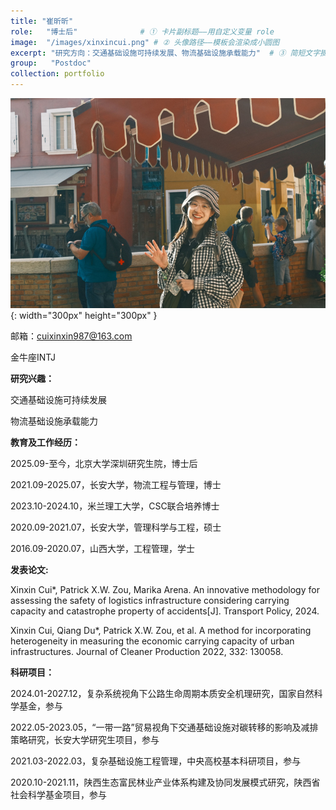 ```yaml
---
title: "崔昕昕"
role:   "博士后"              # ① 卡片副标题——用自定义变量 role
image:  "/images/xinxincui.png" # ② 头像路径——模板会渲染成小圆图
excerpt: "研究方向：交通基础设施可持续发展、物流基础设施承载能力"  # ③ 简短文字摘要
group:   "Postdoc" 
collection: portfolio
---
```



![Yushun Tang](/images/xinxincui.png){: width="300px" height="300px" }


邮箱：cuixinxin987@163.com

金牛座INTJ

**研究兴趣：**

交通基础设施可持续发展

物流基础设施承载能力

**教育及工作经历：**

2025.09-至今，北京大学深圳研究生院，博士后

2021.09-2025.07，长安大学，物流工程与管理，博士

2023.10-2024.10，米兰理工大学，CSC联合培养博士

2020.09-2021.07，长安大学，管理科学与工程，硕士

2016.09-2020.07，山西大学，工程管理，学士

**发表论文:**

Xinxin Cui*, Patrick X.W. Zou, Marika Arena. An innovative methodology for assessing the safety of logistics infrastructure considering carrying capacity and catastrophe property of accidents[J]. Transport Policy, 2024.

Xinxin Cui, Qiang Du*, Patrick X.W. Zou, et al. A method for incorporating heterogeneity in measuring the economic carrying capacity of urban infrastructures. Journal of Cleaner Production 2022, 332: 130058.

**科研项目：**

2024.01-2027.12，复杂系统视角下公路生命周期本质安全机理研究，国家自然科学基金，参与

2022.05-2023.05，“一带一路”贸易视角下交通基础设施对碳转移的影响及减排策略研究，长安大学研究生项目，参与 

2021.03-2022.03，复杂基础设施工程管理，中央高校基本科研项目，参与

2020.10-2021.11，陕西生态富民林业产业体系构建及协同发展模式研究，陕西省社会科学基金项目，参与
